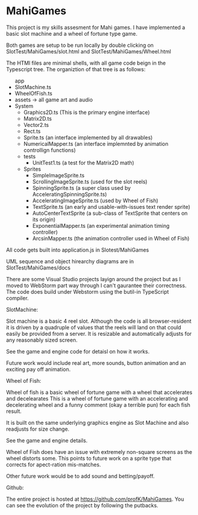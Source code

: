 # MahiGames
This project is  my skills assesment for Mahi games.  I have  implemented a basic
slot machine and a wheel of fortune type game.

Both games are setup to be run locally by double clicking on 
SlotTest/MahiGames/slot.html and SlotTest/MahiGames/Wheel.html

The HTMl files are minimal shells, with all game code beign in the Typescript tree.
The organiztion of that tree is as follows:

<ul> app
	<li>SlotMachine.ts
        <li>WheelOfFish.ts
        <li>assets -> all game art and audio
        <li>System <ul>
		<li>Graphics2D.ts (This is the primary engine interface)
        	<li>Matrix2D.ts
        	<li>Vector2.ts
        	<li>Rect.ts
       	 	<li>Sprite.ts (an interface implemented  by all drawables)
        	<li>NumericalMapper.ts (an interface implemnted by animation controllign functions)
		<li>tests <ul>
			<li>UnitTest1.ts (a test for the Matrix2D math)
			</ul>	
        	<li>Sprites <ul>
			<li>SimpleImageSprite.ts
                  	<li>ScrollingImageSprite.ts (used for the slot reels)
                  	<li>SpinningSprite.ts (a super class used by AcceleratingSpinningSprite.ts)
		  	<li>AcceleratingImageSprite.ts (used  by Wheel of Fish)
                  	<li>TextSprite.ts  (an early and usable-with-issues text render sprite) 
                  	<li>AutoCenterTextSprite (a sub-class of TextSprite that centers on its origin)
                  	<li>ExponentialMapper.ts (an experimental animation timing controller)
                  	<li>ArcsinMapper.ts (the animation controller used in Wheel of Fish)
		</ul>
	</ul>
</ul>
		

<p>All code gets built into application.js in Slotest/MahiGames

UML sequence and object hirearchy diagrams are in SlotTest/MahiGames/docs

There are some Visual Studio projects layign around the project but as I moved to WebStorm
part way through I can't gaurantee their correctness.  The code does build under Webstorm using 
the butil-in TypeScript compiler.

SlotMachine:

Slot machine is a basic 4 reel slot.  Although the code is all browser-resident it is driven
by a quadruple of values that the reels will land on that could easily be provided from
a server.  It is resizable and automatically adjusts for any reasonably sized screen.

See the game and engine code for detaisl on how it works.

Future work would include real art, more sounds, button animation and an exciting pay off animation.

Wheel of Fish:

Wheel of fish is a basic wheel of fortune game with a wheel that accelerates and decelearates
This is a wheel of fortune game with an accelerating and decelerating wheel and a funny
comment (okay a terrible  pun) for each fish result.

It is built on the same underlying graphics engine as Slot Machine and also readjusts for size change.

See the game and engine details.

Wheel of Fish does have an issue with extremely non-square screens as the wheel distorts some.  This points to future work on a sprite type that corrects for apect-ration mis-matches.

Other future work would be to add sound and betting/payoff.

Github:

The entire project is hosted at https://github.com/profK/MahiGames.  You can see the evolution of the project by following the putbacks.


